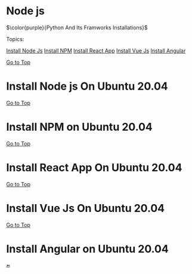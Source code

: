 # Node js
$\color{purple}{Python And Its Framworks Installations}$

<a name="top"></a>
Topics:

 [Install Node Js](#nodejs_on_linux)
 [Install NPM](#npm_on_linux)
 [Install React App](#react_on_linux)
 [Install Vue Js](#vue_on_linux)
 [Install Angular](#angular_on_linux)
    
  
  
  [Go to Top](#nodejs_on_linux)
  <a name="nodejs_on_linux">
  # Install Node js On Ubuntu 20.04
 
  [Go to Top](#nodejs_on_linux)
  <a name="npm_on_linux">
  # Install NPM on Ubuntu 20.04
   
  [Go to Top](#nodejs_on_linux)
  <a name="react_on_linux">
  # Install React App On Ubuntu 20.04
   
  [Go to Top](#nodejs_on_linux)
  <a name="vue_on_linux">
  # Install Vue Js On Ubuntu 20.04
   
  [Go to Top](#nodejs_on_linux)
  <a name="angular_on_linux">
  # Install Angular on Ubuntu 20.04
   
   
 :end:
              
